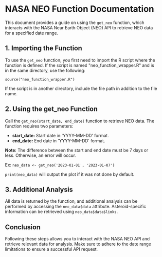 # NASA NEO Function Documentation

This document provides a guide on using the `get_neo` function, which interacts with the NASA Near Earth Object (NEO) API to retrieve NEO data for a specified date range.

## 1. Importing the Function

To use the `get_neo` function, you first need to import the R script where the function is defined. If the script is named "neo_function_wrapper.R" and is in the same directory, use the following:

`source("neo_function_wrapper.R")`

If the script is in another directory, include the file path in addition to the file name.

## 2. Using the get_neo Function

Call the `get_neo(start_date, end_date)` function to retrieve NEO data. The function requires two parameters:

- **start_date:** Start date in 'YYYY-MM-DD' format.    
- **end_date:** End date in 'YYYY-MM-DD' format.    

**Note:** The difference between the start and end date must be 7 days or less. Otherwise, an error will occur.   

Ex: `neo_data <- get_neo('2023-01-01', '2023-01-07')`    

`print(neo_data)` will output the plot if it was not done by default.  

## 3. Additional Analysis    

All data is returned by the function, and additional analysis can be performed by accessing the `neo_data$data` attribute. Asteroid-specific information can be retrieved using `neo_data$data$links`.

## Conclusion   

Following these steps allows you to interact with the NASA NEO API and retrieve relevant data for analysis. Make sure to adhere to the date range limitations to ensure a successful API request.